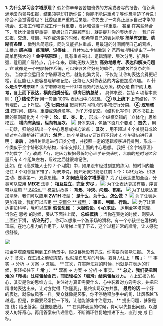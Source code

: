  **1\. 为什么学习金字塔原理？**
假如你辛辛苦苦加班做的方案或者写的报告，信心满满地去向领导汇报，结果领导却打断你说：你能不能讲重点？等你想清楚了再说！  你会不会觉得委屈？
比委屈更严重的后果是，你失去了一次真正展示自己才华的机会。  汇报工作和完成工作一样重要，表达和做事一样重要。  甚至
在某些场合下，表达比做事更重要。要想让自己脱颖而出，就要提升你的表达能力。  我们在汇报、交流、培训、写作或演讲的时候，都希望自己的表达能够
**简单有逻辑、清晰有条理** ，做到言简意赅，同时又能抓住重点，用最短的时间阐明自己的观点，让受众 **感兴趣、能理解、记得住** 。
具体怎么才能做到？  芭芭拉·明托提出了一种简单而强大的「 **金字塔原理**
」，具有重点突出、逻辑清晰、层次分明、扩展性强、适用面广等特点，几十年来，帮助无数人更加 **高效地思考、表达和解决问题** 。它
就像是一个电脑操作系统，可以安装各种好用的软件，完成各种复杂的任务。  当你学会运用金字塔原理之后，就能化繁为简，  不仅能
让你的表达变得更轻松，而且能让人更容易理解和记忆，还能让人对你表达的内容更加感兴趣。  **2\. 什么是金字塔原理？**
金字塔原理是一种非常高效的表达方法，核心是 **自下而上思考，自上而下表达，横向归类分组，纵向归纳总结** 。  具体来说，包括 4 项基本原则：  **①
结论先行** 用一句话 100% 表达出中心思想。  **② 以上统下** 上有结论，下有理由，上下呼应。  **③ 归类分组**
把具有共同特点的事物进行分类。  **④ 逻辑递进** 按时间、结构、重要或演绎顺序。  为了方便记忆，《结构化写作》这本书把上面的原则简化为 4 个字：
**论、证、类、比** ，形成一个纵横交错的「立体化」思维模式， **横向有条理，纵向有层次。**
![](https://mmbiz.qpic.cn/mmbiz_png/giaycic3UNwo0TvU9YRXuk6BYbicSgIsPla0ZicV3ibULHKFyeINogn01bvUZgUvbaBYmDjNic1Bcj6HnBKmBwQjMfjw/640?wx_fmt=png)
具体来讲，包括下面几个要点：  **首先** ，用一句话，归纳总结出一个中心思想或核心论点；  **其次** ，用不超过 4
个关键句或论据对中心思想进行说明；  **然后** ，每个关键句又可以用不超过 4 个关键句进行说明；  **最后**
，对相关信息进行归类分组，并按照一定的逻辑顺序进行排列，形成一个类似于金字塔形状的结构，牢牢支撑起上面的中心思想。
我把《金字塔原理》中的数字「7」改成「4」，是因为根据最新的心理学研究表明，大脑的短时记忆容量只有 4 个组块左右，超过之后就很难记住。  
比如，在《高效能人士的 7 个习惯》中，如果没有经过刻意的练习，短时间内能记住 4 个习惯就不错了。对我来说，刚开始就只能记住前 4
个：以终为始、积极主动、要事第一、双赢思维。  **3\. 如何应用金字塔原理？** 为了让表达更加全面，分类可以应用 **MECE** 法则：
**相互独立，完全 穷尽** 。
![](https://mmbiz.qpic.cn/mmbiz_png/giaycic3UNwo0TvU9YRXuk6BYbicSgIsPlaLGKLVZpg1Cd3nGnCwbeBUZojH3vLPE90KYEle6Uibna7NVgNxjumCSw/640?wx_fmt=png)
为了让表达更加有趣，序言可以应用 **[ SCQA
](https://mp.weixin.qq.com/s?__biz=MzA4ODE2OTIxMw==&mid=2653480392&idx=1&sn=ea0890c1c3e5f9b4b6516bcdbf62a5b4&scene=21#wechat_redirect)
** 模型讲故事： **背景、冲突、问题、答案。**
![](https://mmbiz.qpic.cn/mmbiz_png/giaycic3UNwo0TvU9YRXuk6BYbicSgIsPlaZBOYcj794nB7rljmfYRsbOXAC5ycoAt3Uj97ymLac6Uc0lHJ9xuSxw/640?wx_fmt=png)
为了让表达更加清晰，我们可以应用 **2W1H** 模型： **是什么、为什么、怎么做** ？
![](https://mmbiz.qpic.cn/mmbiz_png/giaycic3UNwo0TvU9YRXuk6BYbicSgIsPlaq7n5Bug6LgqJiaT507wicueg3WNKJYEkyuRDFLVuibYzxbCibpftp8a6Dw/640?wx_fmt=png)
为了让表达更加有效，我们可以应用  [ ** 空雨伞  ** 模型
](https://mp.weixin.qq.com/s?__biz=MzA4ODE2OTIxMw==&mid=2653481315&idx=1&sn=091d654c726da55bbd03e1739042b8d9&scene=21#wechat_redirect)
： **事实、判断、行动。**
![](https://mmbiz.qpic.cn/mmbiz_png/giaycic3UNwo0TvU9YRXuk6BYbicSgIsPlajqJvicmiaCRbLprlaicqCYicNuNtJygicvTdkSJ5oicrwclTrmoxaJBwytSg/640?wx_fmt=png)
为了让表达更加科学，我可以应用 [ **假设思维**
](http://mp.weixin.qq.com/s?__biz=MzA4ODE2OTIxMw==&mid=2653478494&idx=1&sn=7fb2bb4f04f2c6d64561210164529274&chksm=8bf231ccbc85b8dab3ffb4dffcc56547684ca5ee35f52648cac60c229cbf6e79a1da413bb78a&scene=21#wechat_redirect)
： **大胆假设，小心求证。** 运用金字塔原理，当你在  思考  的时候，要从下面往上爬， **总结概括** ；当你在表达的时候，则要从上面往下滑，
**结论先行** 。  你可以想象一个游乐场的滑梯，有一个小孩坐在滑梯的顶端，在地心引力的作用下，从滑梯上滑了下去，这个过程非常的顺滑，让人感觉很舒服。

![](https://mmbiz.qpic.cn/mmbiz_jpg/giaycic3UNwo2Eub2ECG4nAvR6KNToBsUL0aTC7IVyLXlYrkvw7WllXibPcVCA8kxib8ych5H2hWia1WqAicaUdMXRPQ/640?wx_fmt=jpeg)

把金字塔原理应用到工作场景中，假设目标没有完成，你需要向领导汇报。  怎么办？  首先，在汇报之前想清楚，也就是在思考的时候，要努力往上「 **爬** 」：
** 事实 →  分析 →  方案 →  双赢。  ** 其次，在实际汇报的时候，也就是在表达的时候，要轻松往下「 **滑** 」：  ** 双赢 →
方案 →  分析 →  事实。  ** **总之，我们要把困难的「爬梯」过程留给自己，而把轻松的「顺滑」结果留给对方。**
向上汇报的核心，其实是你的思维方式，关注对方真正需要什么，心中装着对方的需求，并把它精准地表达出来，让对方觉得「你懂我」，最终实现双方共赢。
**最后的话** 一个好的表达，就像放风筝一样。受众就像是风筝，你不停地释放手中的线，让风筝越飞越远。但是，你需要经常拉一下线，让他能够集中注意力。  **
提出问题，就像是  拉  线；给出答案，就像是放线。  **
在具体表达的时候，你可以先提出问题，以激发人的好奇心，再用答案来传递信息，不断循环往复地推进下去，直到  完  成  目标。
